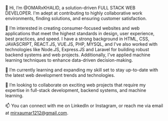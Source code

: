 👋 Hi, I’m @OMARxKHALID, a solution-driven FULL STACK WEB DEVELOPER. I'm adept at contributing to highly collaborative work environments, finding solutions, and ensuring customer satisfaction.

👀 I’m interested in creating consumer-focused websites and web applications that meet the highest standards in design, user experience, best practices, and speed. I have a strong background in HTML, CSS, JAVASCRIPT, REACT.JS, VUE.JS, PHP, MYSQL, and I've also worked with technologies like Node.JS, Express.JS and Laravel for building robust backend systems and web projects. Additionally, I've applied machine learning techniques to enhance data-driven decision-making.

🌱 I’m currently learning and expanding my skill set to stay up-to-date with the latest web development trends and technologies.

💞️ I’m looking to collaborate on exciting web projects that require my expertise in full-stack development, backend systems, and machine learning.

📫 You can connect with me on LinkedIn or Instagram, or reach me via email at mirxaumar1212@gmail.com.
